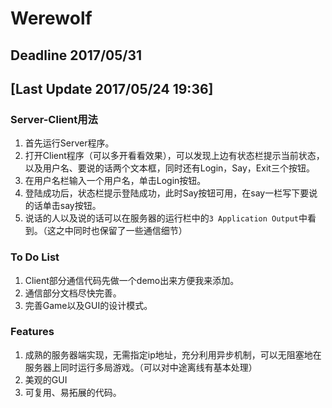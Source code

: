 # Werewolf
## Deadline 2017/05/31
## [Last Update 2017/05/24 19:36]

### Server-Client用法

1. 首先运行Server程序。
2. 打开Client程序（可以多开看看效果），可以发现上边有状态栏提示当前状态，以及用户名、要说的话两个文本框，同时还有Login，Say，Exit三个按钮。
3. 在用户名栏输入一个用户名，单击Login按钮。
4. 登陆成功后，状态栏提示登陆成功，此时Say按钮可用，在say一栏写下要说的话单击say按钮。
5. 说话的人以及说的话可以在服务器的运行栏中的```3 Application Output```中看到。（这之中同时也保留了一些通信细节）

### To Do List

1. Client部分通信代码先做一个demo出来方便我来添加。
2. 通信部分文档尽快完善。
3. 完善Game以及GUI的设计模式。

### Features

1. 成熟的服务器端实现，无需指定ip地址，充分利用异步机制，可以无阻塞地在服务器上同时运行多局游戏。（可以对中途离线有基本处理）
2. 美观的GUI
3. 可复用、易拓展的代码。



